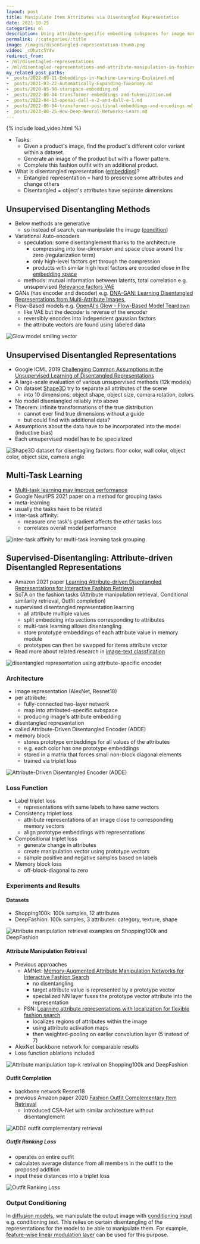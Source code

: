 ```yaml
---
layout: post
title: Manipulate Item Attributes via Disentangled Representation
date: 2021-10-25
categories: ml
description: Using attribute-specific embedding subspaces for image manipulation retrieval, outfit completion, conditional similarity retrieval.
permalink: /:categories/:title
image: /images/disentangled-representation-thumb.png
video: _cOhvtcSY4w
redirect_from:
- /ml/disentagled-representations
- /ml/disentagled-representations-and-attribute-manipulation-in-fashion
my_related_post_paths:
- _posts/2022-09-11-Embeddings-in-Machine-Learning-Explained.md
- _posts/2021-03-22-Automatically-Expanding-Taxonomy.md
- _posts/2020-05-08-starspace-embedding.md
- _posts/2022-06-04-transformer-embeddings-and-tokenization.md
- _posts/2022-04-13-openai-dall-e-2-and-dall-e-1.md
- _posts/2022-06-04-transformer-positional-embeddings-and-encodings.md
- _posts/2023-08-25-How-Deep-Neural-Networks-Learn.md
---
```




{% include load_video.html %}

- Tasks:
  - Given a product's image, find the product's different color variant within a dataset.
  - Generate an image of the product but with a flower pattern.
  - Complete this fashion outfit with an additional product.
- What is disentangled representation ([embedding](/ml/Embeddings-in-Machine-Learning-Explained))?
  - Entangled representation = hard to preserve some attributes and change others
  - Disentangled = object's attributes have separate dimensions

## Unsupervised Disentangling Methods
- Below methods are generative
  - so instead of search, can manipulate the image ([condition](/ml/Feature-wise-Linear-Modulation-Layer))
- Variational Auto-encoders
  - speculation: some disentanglement thanks to the architecture
    - compressing into low-dimension and space close around the zero (regularization term)
    - only high-level factors get through the compression
    - products with similar high level factors are encoded close in the [embedding space](/ml/Embeddings-in-Machine-Learning-Explained)
  - methods: mutual information between latents, total correlation e.g. unsupervised [Relevance factors VAE](https://arxiv.org/pdf/1902.01568v1.pdf)
- GANs (has encoder and decoder) e.g. [DNA-GAN: Learning Disentangled Representations from Multi-Attribute Images](https://arxiv.org/pdf/1711.05415.pdf),
- Flow-Based models e.g. [OpenAI's Glow - Flow-Based Model Teardown](/ml/openais-glow-flow-based-model-teardown)
  - like VAE but the decoder is reverse of the encoder
  - reversibly encodes into independent gaussian factors
  - the attribute vectors are found using labeled data

![Glow model smiling vector](../images/disentangle-smiling.png)

## Unsupervised Disentangled Representations
- Google ICML 2019 [Challenging Common Assumptions in the Unsupervised Learning of Disentangled Representations](https://ai.googleblog.com/2019/04/evaluating-unsupervised-learning-of.html)
- A large-scale evaluation of various unsupervised methods (12k models)
- On dataset [Shape3D](https://github.com/deepmind/3d-shapes) try to separate all attributes of the scene  
  - into 10 dimensions: object shape, object size, camera rotation, colors
- No model disentangled reliably into above
- Theorem: infinite transformations of the true distribution
  - cannot ever find true dimensions without a guide
  - but could find with additional data?
- Assumptions about the data have to be incorporated into the model (inductive bias)
- Each unsupervised model has to be specialized
 
![Shape3D dataset for disentagling factors: floor color, wall color, object color, object size, camera angle](../images/disentangle-3dshapes.gif)

## Multi-Task Learning
- [Multi-task learning may improve performance](https://ai.googleblog.com/2021/10/deciding-which-tasks-should-train.html)
- Google NeurIPS 2021 paper on a method for grouping tasks
- meta-learning
- usually the tasks have to be related
- inter-task affinity:
  - measure one task's gradient affects the other tasks loss
  - correlates overall model performance

![inter-task affinity for multi-task learning task grouping](/images/disentangle-multi-task.png)

## Supervised-Disentangling: Attribute-driven Disentangled Representations

- Amazon 2021 paper [Learning Attribute-driven Disentangled Representations for Interactive Fashion Retrieval](https://openaccess.thecvf.com/content/ICCV2021/papers/Hou_Learning_Attribute-Driven_Disentangled_Representations_for_Interactive_Fashion_Retrieval_ICCV_2021_paper.pdf)
- SoTA on the fashion tasks (Attribute manipulation retrieval, Conditional similarity retrieval, Outfit completion)
- supervised disentangled representation learning
  - all attribute multiple values
  - split embedding into sections corresponding to attributes
  - multi-task learning allows disentangling
  - store prototype embeddings of each attribute value in memory module
  - prototypes can then be swapped for items attribute vector
- Read more about related research in [image-text classfication](/ml/Multimodal-Image-Text-Classification)

![disentangled representation using attribute-specific encoder](../images/disentangled-encoder.png)


### Architecture

- image representation (AlexNet, Resnet18)
- per attribute:
  - fully-connected two-layer network
  - map into attributed-specific subspace
  - producing image's attribute embedding
- disentangled representation
- called Attribute-Driven Disentangled Encoder (ADDE)
- memory block
  - stores prototype embeddings for all values of the attributes
  - e.g. each color has one prototype embeddings
  - stored in a matrix that forces small non-block diagonal elements
  - trained via triplet loss

![Attribute-Driven Disentangled Encoder (ADDE)](../images/disentangle-architecture.png)

### Loss Function
- Label triplet loss
  - representations with same labels to have same vectors
- Consistency triplet loss
  - attribute representations of an image close to corresponding memory vectors
  - align prototype embeddings with representations
- Compositional triplet loss
  - generate change in attributes
  - create manipulation vector using prototype vectors
  - sample positive and negative samples based on labels
- Memory block loss
  - off-block-diagonal to zero


### Experiments and Results

#### Datasets
- Shopping100k: 100k samples, 12 attributes
- DeepFashion: 100k samples, 3 attributes: category, texture, shape

![Attribute manipulation retrieval examples on Shopping100k and DeepFashion](../images/disentangle-retrival-examples.png)


#### Attribute Manipulation Retrieval

- Previous approaches
  - AMNet: [Memory-Augmented Attribute Manipulation Networks for Interactive Fashion Search](https://openaccess.thecvf.com/content_cvpr_2017/papers/Zhao_Memory-Augmented_Attribute_Manipulation_CVPR_2017_paper.pdf)
    - no disentangling
    - target attribute value is represented by a prototype vector 
    - specialized NN layer fuses the prototype vector attribute into the representation
  - FSN: [Learning attribute representations with localization for flexible fashion search](https://openaccess.thecvf.com/content_cvpr_2018/papers/Ak_Learning_Attribute_Representations_CVPR_2018_paper.pdf)
    - localizes regions of attributes within the image
    - using attribute activation maps
    - then weighted-pooling on earlier convolution layer (5 instead of 7)
- AlexNet backbone network for comparable results
- Loss function ablations included

![Attribute manipulation top-k retrival on Shopping100k and DeepFashion](../images/disentangle-retrival-results.png)


#### Outfit Completion
- backbone network Resnet18
- previous Amazon paper 2020 [Fashion Outfit Complementary Item Retrieval](https://openaccess.thecvf.com/content_CVPR_2020/papers/Lin_Fashion_Outfit_Complementary_Item_Retrieval_CVPR_2020_paper.pdf)
  - introduced CSA-Net with similar architecture without disentanglement

![ADDE outfit complementary retrieval](../images/disentangle-outfit-retrieval.png)

##### Outfit Ranking Loss
  - operates on entire outfit
  - calculates average distance from all members in the outfit to the proposed addition
  - input these distances into a triplet loss

![Outfit Ranking Loss](../images/disentange-outfit-ranking-loss.png)


### Output Conditioning
In [diffusion models](/ml/openai-dall-e-2-and-dall-e-1), we manipulate the output image with [conditioning input](/ml/Feature-wise-Linear-Modulation-Layer) e.g. conditioning text.
This relies on certain disentangling of the representations for the model to be able to manipulate them.
For example, [feature-wise linear modulation layer](/ml/Feature-wise-Linear-Modulation-Layer) can be used for this purpose.